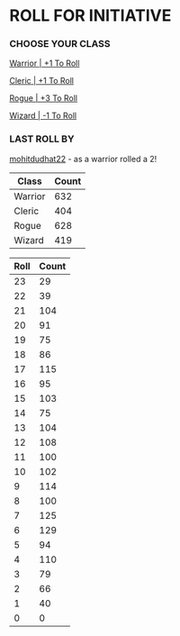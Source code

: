 # ROLL FOR INITIATIVE
### CHOOSE YOUR CLASS

[Warrior | +1 To Roll](https://github.com/benjaminsampica/benjaminsampica/issues/new?title=roll%7Cwarrior&body=Just+click+%27Submit+new+issue%27.)

[Cleric | +1 To Roll](https://github.com/benjaminsampica/benjaminsampica/issues/new?title=roll%7Ccleric&body=Just+click+%27Submit+new+issue%27.)

[Rogue | +3 To Roll](https://github.com/benjaminsampica/benjaminsampica/issues/new?title=roll%7Crogue&body=Just+click+%27Submit+new+issue%27.)

[Wizard | -1 To Roll](https://github.com/benjaminsampica/benjaminsampica/issues/new?title=roll%7Cwizard&body=Just+click+%27Submit+new+issue%27.)
### LAST ROLL BY
[mohitdudhat22](https://www.github.com/mohitdudhat22) - as a warrior rolled a 2!

|Class|Count|
|-|-|
|Warrior|632|
|Cleric|404|
|Rogue|628|
|Wizard|419|

|Roll|Count|
|-|-|
|23|29
|22|39
|21|104
|20|91
|19|75
|18|86
|17|115
|16|95
|15|103
|14|75
|13|104
|12|108
|11|100
|10|102
|9|114
|8|100
|7|125
|6|129
|5|94
|4|110
|3|79
|2|66
|1|40
|0|0
